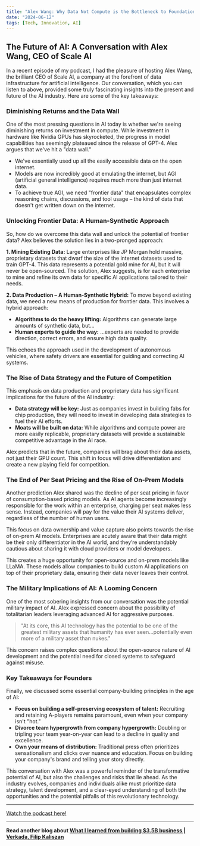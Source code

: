```yaml
---
title: "Alex Wang: Why Data Not Compute is the Bottleneck to Foundation Model Performance | E1164"
date: "2024-06-12"
tags: [Tech, Innovation, AI]
---
```


## The Future of AI: A Conversation with Alex Wang, CEO of Scale AI

In a recent episode of my podcast, I had the pleasure of hosting Alex Wang, the brilliant CEO of Scale AI, a company at the forefront of data infrastructure for artificial intelligence. Our conversation, which you can listen to above, provided some truly fascinating insights into the present and future of the AI industry. Here are some of the key takeaways:

### Diminishing Returns and the Data Wall

One of the most pressing questions in AI today is whether we're seeing diminishing returns on investment in compute. While investment in hardware like Nvidia GPUs has skyrocketed, the progress in model capabilities has seemingly plateaued since the release of GPT-4. Alex argues that we've hit a "data wall."

- We've essentially used up all the easily accessible data on the open internet.
- Models are now incredibly good at emulating the internet, but AGI (artificial general intelligence) requires much more than just internet data.
- To achieve true AGI, we need "frontier data" that encapsulates complex reasoning chains, discussions, and tool usage – the kind of data that doesn't get written down on the internet.

### Unlocking Frontier Data: A Human-Synthetic Approach

So, how do we overcome this data wall and unlock the potential of frontier data? Alex believes the solution lies in a two-pronged approach:

**1. Mining Existing Data:** Large enterprises like JP Morgan hold massive, proprietary datasets that dwarf the size of the internet datasets used to train GPT-4. This data represents a potential gold mine for AI, but it will never be open-sourced. The solution, Alex suggests, is for each enterprise to mine and refine its own data for specific AI applications tailored to their needs.

**2. Data Production – A Human-Synthetic Hybrid:** To move beyond existing data, we need a new means of production for frontier data. This involves a hybrid approach:

- **Algorithms to do the heavy lifting:** Algorithms can generate large amounts of synthetic data, but…
- **Human experts to guide the way:** …experts are needed to provide direction, correct errors, and ensure high data quality.

This echoes the approach used in the development of autonomous vehicles, where safety drivers are essential for guiding and correcting AI systems.

### The Rise of Data Strategy and the Future of Competition

This emphasis on data production and proprietary data has significant implications for the future of the AI industry:

- **Data strategy will be key:** Just as companies invest in building fabs for chip production, they will need to invest in developing data strategies to fuel their AI efforts.
- **Moats will be built on data:** While algorithms and compute power are more easily replicable, proprietary datasets will provide a sustainable competitive advantage in the AI race.

Alex predicts that in the future, companies will brag about their data assets, not just their GPU count. This shift in focus will drive differentiation and create a new playing field for competition.

### The End of Per Seat Pricing and the Rise of On-Prem Models

Another prediction Alex shared was the decline of per seat pricing in favor of consumption-based pricing models. As AI agents become increasingly responsible for the work within an enterprise, charging per seat makes less sense. Instead, companies will pay for the value their AI systems deliver, regardless of the number of human users.

This focus on data ownership and value capture also points towards the rise of on-prem AI models. Enterprises are acutely aware that their data might be their only differentiator in the AI world, and they’re understandably cautious about sharing it with cloud providers or model developers.

This creates a huge opportunity for open-source and on-prem models like LLaMA. These models allow companies to build custom AI applications on top of their proprietary data, ensuring their data never leaves their control.

### The Military Implications of AI: A Looming Concern

One of the most sobering insights from our conversation was the potential military impact of AI. Alex expressed concern about the possibility of totalitarian leaders leveraging advanced AI for aggressive purposes.

> "At its core, this AI technology has the potential to be one of the greatest military assets that humanity has ever seen...potentially even more of a military asset than nukes."

This concern raises complex questions about the open-source nature of AI development and the potential need for closed systems to safeguard against misuse.

### Key Takeaways for Founders

Finally, we discussed some essential company-building principles in the age of AI:

- **Focus on building a self-preserving ecosystem of talent:** Recruiting and retaining A-players remains paramount, even when your company isn't "hot."
- **Divorce team hypergrowth from company hypergrowth:** Doubling or tripling your team year-on-year can lead to a decline in quality and excellence.
- **Own your means of distribution:** Traditional press often prioritizes sensationalism and clicks over nuance and education. Focus on building your company's brand and telling your story directly.

This conversation with Alex was a powerful reminder of the transformative potential of AI, but also the challenges and risks that lie ahead. As the industry evolves, companies and individuals alike must prioritize data strategy, talent development, and a clear-eyed understanding of both the opportunities and the potential pitfalls of this revolutionary technology.

---

<a href="https://youtube.com/watch?v=jNbEr9F0wiE" target="_blank">Watch the podcast here!</a>

---

**Read another blog about [What I learned from building $3.5B business | Verkada, Filip Kaliszan](./20240508-filipkaliszan-eo)**
